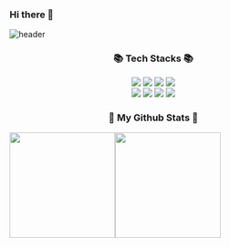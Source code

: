 ### Hi there 👋
![header](https://capsule-render.vercel.app/api?type=venom&color=auto&height=220&section=header&text=Podol's%20Github%20🌱&fontSize=40&fontColor=ffffff)

<div align="center">
  <div><h3>📚 Tech Stacks 📚</h3></div>
<p align="center">
	<img src="https://img.shields.io/badge/Java-007396?style=flat-square&logo=Conda-Forge&logoColor=white" />
	<img src="https://img.shields.io/badge/Spring-6DB33F?style=flat-square&logo=Spring&logoColor=white" />
	<img src="https://img.shields.io/badge/Spring Boot-6DB33F?style=flat-square&logo=Springboot&logoColor=white" />
	<img src="https://img.shields.io/badge/MySQL-4479A1?style=flat-square&logo=MySQL&logoColor=white" />
  <br />
  <img src="https://img.shields.io/badge/AWS-232F3E?style=flat-square&logo=Amazon Web Services&logoColor=white" />
  <img src="https://img.shields.io/badge/Docker-2496ED?style=flat-square&logo=Docker&logoColor=white" />
    <img src="https://img.shields.io/badge/Git-F05032?style=flat-square&logo=Git&logoColor=white"/>
   <img src="https://img.shields.io/badge/Github-000000?style=flat-square&logo=github&logoColor=white"/>
</p>
<div align="center">
  <h3>📌 My Github Stats 📌</h3>
  <div style="display: flex;">
    <img src="https://github-readme-stats.vercel.app/api/top-langs/?username=podol0207&langs_count=10&layout=compact&theme=default" style="height: 185px;"/>
    <img src="https://github-readme-stats.vercel.app/api?username=podol0207&show_icons=true&theme=default&count_private=true" style="height: 185px;"/>
  </div>
</div>
